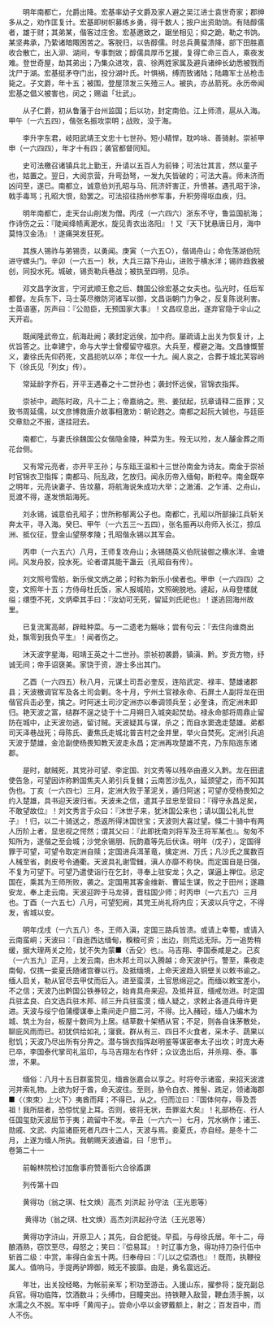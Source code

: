 <!-- { "loadSidebar": true } -->
　　明年南都亡，允爵出降。宏基率幼子文爵及家人避之吴江进士袁世奇家；郡绅多从之，劝作匡复计。宏基即树帜募练乡勇，得千数人；按户出资助饷。有陆醇儒者，雄于财；其弟某，偕客过庄舍。宏基邀致之，踞坐相见；抑之跪，勒之书饷。某坚弗承，乃絷诸暗陬困苦之。客脱归，以告醇儒。时总兵黄蜚溃降，部下田胜嘉收合散亡，出入泖、湖间，专事剽敓；醇儒具厚币乞援，复得亡命三百人，乘夜发难。登世奇屋，劫其弟出；乃集众进攻，袁、徐两姓家属及避兵诸绅长幼悉被戮而沈尸于湖。宏基挺矛夺门出，投分湖叶氏。叶惧祸，缚而致诸陆；陆趣军士丛枪击毙之。子文爵，年十五；被围，登屋顶发三矢殪三人。被执，亦丛箭死。永历帝闻宏基之倡义被害也，闵之；赐谥「壮武」。

　　从子仁爵，初从鲁藩于台州监国；后以功，封定南伯。江上师溃，扈从入海。甲午（一六五四），偕张名振攻崇明；战败，没于海。

　　李升字东君，岐阳武靖王文忠十七世孙。短小精悍，耽吟咏、善骑射。崇祯甲申（一六四四），年才十有四；袭官都督同知。

　　史可法檄召诸镇兵北上勤王，升请以五百人为前锋；可法壮其言，然以童子也，姑置之。翌日，大阅京营，升弯劲弩，一发九矢皆破的；可法大喜。师未济而凶问至，遂已。南都立，诚意伯刘孔昭与马、阮济奸害正，升愤甚。遇孔昭于涂，戟手毒骂；孔昭大恨，劾罢之。可法招往扬州参军事，升积劳得呕血疾，归。

　　明年南都亡，走天台山削发为僧。丙戌（一六四六）浙东不守，鲁监国航海；作诗伤之云：『陡闻绛帻离淝水，旋见青衣出洛阳』！又『天下犹悬唐日月，海中莫恃汉金汤』！遂痛哭发狂死。

　　其族人锡祚与弟锡贡，以勇闻。庚寅（一六五○），偕谒舟山；命佐荡湖伯阮进守螺头门。辛卯（一六五一）秋，大兵三路下舟山，进败于横水洋；锡祚趋救被创，同投水死。城破，锡贡勒兵巷战；被执至四明，见杀。

　　邓文昌字汝言，宁河武顺王愈之后、魏国公徐宏基之女夫也。弘光时，任后军都督。左兵东下，马士英尽撤防河诸军以御，文昌诣朝门力争之，反复陈说利害。士英语塞，厉声曰：『公勋臣，无预国家大事』！文昌叹息出，遂弃官隐于伞山之天开岩。

　　既闻隆武帝立，航海赴阙；袭封定远侯，加中府。屡疏请上出关为恢复计，上优旨答之。比幸建宁，命与大学士曾樱留守福京。大兵至，樱避之海。文昌慷慨誓义，妻徐氏先仰药死，文昌扼吭以卒；年仅一十九。闽人哀之，合葬于城北芙容岭下（徐氏见「列女」传）。

　　常延龄字乔石，开平王遇春之十二世孙也；袭封怀远侯，官锦衣指挥。

　　崇祯中，疏陈时政，凡十二上；帝嘉纳之。熊、姜狱起，抗章请释二臣罪；又致书周延儒，以文彦博救唐介故事相激劝：朝论韪之。南都之起阮大铖也，与廷臣交章劾之不报，遂挂冠去。

　　南都亡，与妻氏徐魏国公女偕隐金陵，种菜为生。殁无以殓，友人醵金葬之雨花台侧。

　　又有常元亮者，亦开平王孙；与东瓯王温和十三世孙南金为诗友。南金于崇祯时官锦衣卫指挥；南都马、阮乱政，乞放归。闻永历帝入缅甸，断粒卒。南金既卒之明年，元亮诀妻子、告坟墓，将航海说朱成功大举；之澉浦、之乍浦、之舟山，觅渡不得，遂发愤蹈海死。

　　刘永锡，诚意伯孔昭子；世所称郁离公子也。南都亡，孔昭以所部操江兵斩关奔太平，寻入海。癸巳、甲午（一六五三～五四），张名振再以舟师入长江，掠瓜洲、抵仪征，登金山望祭孝陵；孔昭偕永锡以其军会。

　　丙申（一六五六）八月，王师复攻舟山；永锡随英义伯阮骏御之横水洋、金塘间。风发舟胶，投水死。论者谓其能干蛊云（孔昭自有传）。

　　刘文照号雪舫，新乐侯文炳之弟；时称为新乐小侯者也。甲申（一六四四）之变，文照年十五；方侍母杜氏饭，家人报城陷，文照碗脱地。遽起，从母登楼就缢；缳堕不死，文炳牵其手曰：『汝幼可无死，留延刘氏祀也』！遂逃回海州故里。

　　已复流寓高邮，辟畦种菜。与一二遗老为觞咏；尝有句云：『去住向谁商出处，飘零到我负平生』！闻者伤之。

　　沐天波字星海，昭靖王英之十二世孙。崇祯初袭爵，镇滇、黔。岁贡方物，纾诚无间；帝手诏褎美。家饶于资，游士多出其门。

　　乙酉（一六四五）秋八月，元谋土司吾必奎反，连陷武定、禄丰、楚雄诸郡县；天波檄调官军及各土司会剿。冬十月，宁州土官禄永命、石屏土人副将龙在田偕官兵击必奎，擒之。时阿迷土司沙定洲亦以奉调领兵至；必奎诛，而定洲未即归。艳天波之富，结群不逞之徒于十二月朔日入城突起焚劫。禄永命部将周鼎止留防在城中，止天波勿逃，留讨贼。天波疑其与谋，杀之；而自水窦逸走楚雄。弟都司天泽巷战死；母陈氏、妻焦氏走城北普吉村之金井里，举火自焚死。定洲引兵追天波于楚雄，金沧副使杨畏知教天波走永昌；定洲再攻楚雄不克，乃东陷迤东诸郡。

　　是时，献贼死，其党孙可望、李定国、刘文秀等以残卒由遵义入黔。龙在田遣使告急，可望因诈称黔国焦夫人弟引兵复雠；云南苦沙乱久，延颈望之，而不知其伪也。丁亥（一六四七）三月，定洲大败于革泥关，遁归阿迷；可望亦受杨畏知之约入楚雄，具书迎天波归省。天波未之信，遣其子显忠至营曰：『得守永昌足矣，不敢望故位』！刘文秀言于众曰：『沐世子来，犹沐国公来也；请以国公礼礼世子』！归，以二十骑送之，悉返所得沐国世宝；天波则大喜过望。倏二十骑中有两人历阶上者，显忠视之愕然；谓其父曰：『此即抚南刘将军及王将军某也』。匆匆不知所为，遂偕之至会城；沙党余锡朋、阮韵嘉等先后伏诛。明年（戊子），定国得罪于可望，可望令取定洲自赎；定国进兵洱革竜，擒定洲、万氏；凡沙氏之属数百人械至省，剥皮号令通衢。天波具礼谢雪雠，滇人亦靡不称快。而定国自是日强，不复为可望下。可望乃遣使诣行在乞封，寻奉上驻安龙；久之，谋逼上禅位。忌定国在，乘其为王师所败，袭之。定国用其客金维新、曹延生谋，败之于田州；遂趣安龙，奉上走云南。天波迎跸于马龙驿，晋柱国少师；时丙申（一六五六）三月也。丁酉（一六五七）八月，可望犯阙，其党王尚礼将内应；天波以兵守之，不得发，省城以安。

　　明年戊戌（一六五八）冬，王师入滇，定国三路兵皆溃。或请上幸蜀，或请入云南蛮峒；天波曰：『自迤西达缅甸，糗粮可资；出边，则荒远无际。万一追势稍缓，据大理两关之险，犹不失为蒙■〈舌殳〉也』。马吉翔、李国泰咸是之。己亥（一六五九）正月，上发云南，由木邦土司以入腾越；命天波护行。警至，乘夜走南甸，仅携一妾夏氏随诸宫眷以行。及抵缅境，上命天波趋入铜壁关以敕书谕之。缅人启关，勒从官尽去甲仗而后入。进至蛮漠，土官思绵迎之。而缅以敕宝差小，不之信；天波乃出黔国公铁券较之，始肯具舟来迎。及抵井亘，缅戒勿进。时定国兵驻孟良、白文选兵驻木邦、祁三升兵驻蛮漠；缅人疑之，求敕止各道兵毋许更进。天波与绥宁伯蒲缨谋奉上乘间走户腊二河，不得。比入赭硁，缅人乃编木为城、筑土为台，板屋十数间为上居。结草数十架栖从官；不足，则各自诛茅散处，聊庇风雨而已。初犹供给如礼；寖衰。群从有三、四日不火食者，采木子、蔬果以慰饥；天波乃尽出所有分畀之。潜与锦衣指挥赵明鉴等谋密奉太子出坎；时庞大寿已卒，李国泰代掌司礼监印，与马吉翔左右作奸；众议逸出后，并杀翔、泰。事泄，不果。

　　缅俗：八月十五日群蛮贽见，缅酋张嘉会以享之。时将夸示诸蛮，来招天波渡河并索礼物。上欲为好于酋，命天波往。至则，胁令白衣、推髻、跣足，领诸海郡■〈〈朿朿〉上火下〉夷酋而拜；不得已，从之。归而泣曰：『国体何存，辱及吾祖！我所屈者，恐惊忧皇上耳。否则，彼将无状，吾罪滋大矣』！礼部杨在、行人任国玺劾天波屈节于夷；疏留中不发。辛丑（一六六一）七月，咒水祸作；诸王、勋戚、文武、内监诸臣死者凡四十二人，天波与焉。妾夏氏，亦自经。是冬十二月，上遂为缅人所执。我朝赐天波通谥，曰「忠节」。  
卷第二十一

　　前翰林院检讨加詹事府赞善衔六合徐鼒譔

　　列传第十四

　　黄得功（翁之琪、杜文焕）高杰 刘洪起 孙守法（王光恩等）

　　 黄得功（翁之琪、杜文焕）高杰刘洪起孙守法（王光恩等）

　　黄得功字浒山，开原卫人；其先，自合肥徙。早孤，与母徐氏居。年十二，母酿酒熟，窃饮至尽，母怒之；笑曰：『偿易耳』！时辽事方急，得功持刀杂行伍中斩首二级：中赏，率得白金五十两。归奉母曰：『儿以之偿酒也』！既而，执鞭役属人。值响马，手提两驴蹄御，贼无不披靡。由是，勇名震远近。

　　年壮，出关投经略，为帐前亲军；积功至游击。入援山东，擢参将；旋充副总兵官。得功临阵，饮酒数斗；头缚巾，目瞳突出。持铁鞭入敌营，鞭血渍手腕，以水濡之久不脱。军中呼「黄闯子」。尝命小卒以金锣戴额上，射之；百发百中，而人不伤。

